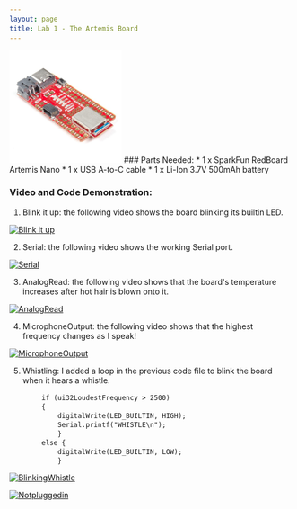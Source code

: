 ```yaml
---
layout: page
title: Lab 1 - The Artemis Board
---
```

<img src ="images/artemis.jpg" width = "200">
### Parts Needed:
* 1 x SparkFun RedBoard Artemis Nano
* 1 x USB A-to-C cable
* 1 x Li-Ion 3.7V 500mAh battery

### Video and Code Demonstration:
1. Blink it up: the following video shows the board blinking its builtin LED.

[![Blink it up](https://youtu.be/njZcvr3d-II/0.jpg)](https://youtu.be/njZcvr3d-II) 

2. Serial: the following video shows the working Serial port.

[![Serial](https://youtu.be/TS8YnWNQZ3k/0.jpg)](https://youtu.be/TS8YnWNQZ3k)

3. AnalogRead: the following video shows that the board's temperature increases after hot hair is blown onto it.  

[![AnalogRead](https://youtu.be/1eO07-Ztc6g/0.jpg)](https://youtu.be/1eO07-Ztc6g)

4. MicrophoneOutput: the following video shows that the highest frequency changes as I speak! 

[![MicrophoneOutput](https://youtu.be/mEYNIKG4enQ/0.jpg)](https://youtu.be/mEYNIKG4enQ)

5. Whistling: I added a loop in the previous code file to blink the board when it hears a whistle.
```
        if (ui32LoudestFrequency > 2500)
        {
            digitalWrite(LED_BUILTIN, HIGH);
            Serial.printf("WHISTLE\n");
            }
        else {
            digitalWrite(LED_BUILTIN, LOW);
            }
```

[![BlinkingWhistle](https://youtu.be/KoDkX6vNTrs/0.jpg)](https://youtu.be/KoDkX6vNTrs)

[![Notpluggedin](http://img.youtube.com/vi/-92acptAEIU/0.jpg)](https://youtu.be/-92acptAEIU)
